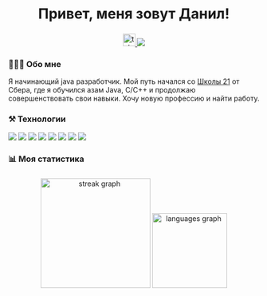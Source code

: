 
###

<h1 align="center"> Привет, меня зовут Данил! </h1>

###

<div align="center">
  <a href="https://t.me/Pulpu" target="_blank">
    <img src="https://img.shields.io/static/v1?message=Telegram&logo=telegram&label=&color=2CA5E0&logoColor=white&labelColor=&style=for-the-badge" height="25" alt="telegram logo"  />
  </a>
  
  <img src="https://visitor-badge.laobi.icu/badge?page_id=ElectricEnchanter.ElectricEnchanter&"  />
</div>

###



###  🙋🏻‍♂️ Обо мне
Я начинающий java разработчик. Мой путь начался со [Школы 21](https://21-school.ru/) от Сбера, где я обучился азам Java, C/C++ и продолжаю совершенствовать свои навыки.
Хочу новую профессию и найти работу.

### ⚒️ Технологии
<img src="https://img.shields.io/badge/java-bebebe?style=for-the-badge&logo=openjdk&logoColor=991b1e"/>
<img src="https://img.shields.io/badge/spring-bebebe?style=for-the-badge&logo=spring&logoColor=991b1e"/>
<img src="https://img.shields.io/badge/C++-bebebe?style=for-the-badge&logo=cplusplus&logoColor=991b1e"/>
<img src="https://img.shields.io/badge/C-bebebe?style=for-the-badge&logo=C&logoColor=991b1e"/>
<img src="https://img.shields.io/badge/postgresql-bebebe?style=for-the-badge&logo=postgresql&logoColor=991b1e"/>
<img src="https://img.shields.io/badge/docker-bebebe?style=for-the-badge&logo=docker&logoColor=991b1e"/>
<img src="https://img.shields.io/badge/Bash-bebebe?style=for-the-badge&logo=GNU bash&logoColor=991b1e"/>
<img src="https://img.shields.io/badge/Linux-bebebe?style=for-the-badge&logo=Linux&logoColor=991b1e"/>

<h3 align="left"> 📊 Моя статистика</h3>

###

<div align="center">
  <img src="https://streak-stats.demolab.com?user=ElectricEnchanter&locale=en&mode=daily&theme=dracula&hide_border=false&border_radius=5&order=3" height="220" alt="streak graph"  />
  <img src="https://github-readme-stats.vercel.app/api/top-langs?username=ElectricEnchanter&locale=en&hide_title=false&layout=compact&card_width=320&langs_count=5&theme=dracula&hide_border=false&order=2" height="150" alt="languages graph"  />
</div>
